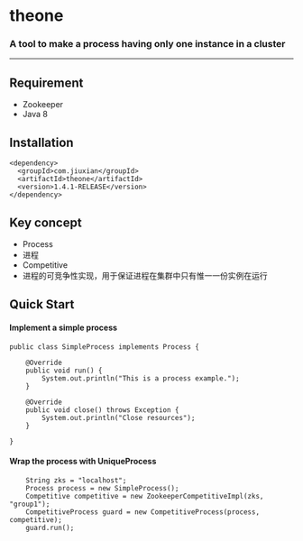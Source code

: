 # theone
<h3>A tool to make a process having only one instance in a cluster</h3>

<hr>

## Requirement

* Zookeeper
* Java 8
 
## Installation
```
<dependency>
  <groupId>com.jiuxian</groupId>
  <artifactId>theone</artifactId>
  <version>1.4.1-RELEASE</version>
</dependency>
```

## Key concept

* Process
 * 进程
* Competitive
 * 进程的可竞争性实现，用于保证进程在集群中只有惟一一份实例在运行


## Quick Start

#### Implement a simple process
```
public class SimpleProcess implements Process {
    
    @Override
	public void run() {
		System.out.println("This is a process example.");
	}

	@Override
	public void close() throws Exception {
		System.out.println("Close resources");
	}

}
```

#### Wrap the process with UniqueProcess
```
	String zks = "localhost";
	Process process = new SimpleProcess();
	Competitive competitive = new ZookeeperCompetitiveImpl(zks, "group1");
	CompetitiveProcess guard = new CompetitiveProcess(process, competitive);
	guard.run();
```
